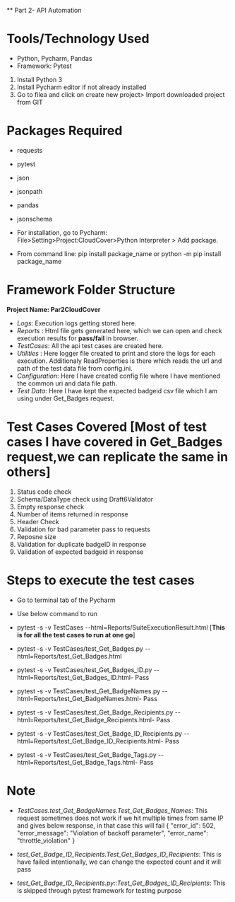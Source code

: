 ** Part 2- API Automation

# Tools/Technology Used
- Python, Pycharm, Pandas
- Framework: Pytest

1. Install Python 3
2. Install Pycharm editor if not already installed
3. Go to filea and click on create new project> Import downloaded project from GIT

#  Packages Required
- requests
- pytest
- json
- jsonpath
- pandas
- jsonschema

- For installation, go to Pycharm: File>Setting>Project:CloudCover>Python Interpreter > Add package.
- From command line: pip install package_name or python -m pip install package_name

#  Framework Folder Structure
__Project Name: Par2CloudCover__
- *Logs*: Execution logs getting stored here.
- *Reports* : Html file gets generated here, which we can open and check execution results for __pass/fail__ in browser.
- *TestCases*: All the api test cases are created here.
- *Utilities* : Here logger file created to print and store the logs for each execution. Additionaly ReadProperties is there which reads the url and path of the test data file from config.ini.
- *Configuration*: Here I have created config file where I have mentioned the common uri and data file path.
- *Test Data*: Here I have kept the expected badgeid csv file which I am using under Get_Badges request.


# Test Cases Covered [Most of test cases I have covered in Get_Badges request,we can replicate the same in others]
1. Status code check
2. Schema/DataType check using Draft6Validator
3. Empty response check
4. Number of items returned in response
5. Header Check 
6. Validation for bad parameter pass to requests
7. Reposne size
8. Validation for duplicate badgeID in response
9. Validation of expected badgeid in response

#  Steps to execute the test cases
- Go to terminal tab of the Pycharm
- Use below command to run

- pytest -s -v TestCases --html=Reports/SuiteExecutionResult.html [__This is for all the test cases to run at one go__]
- pytest -s -v TestCases/test_Get_Badges.py --html=Reports/test_Get_Badges.html
- pytest -s -v TestCases/test_Get_Badges_ID.py --html=Reports/test_Get_Badges_ID.html- Pass
- pytest -s -v TestCases/test_Get_BadgeNames.py --html=Reports/test_Get_BadgeNames.html- Pass
- pytest -s -v TestCases/test_Get_Badge_Recipients.py --html=Reports/test_Get_Badge_Recipients.html- Pass
- pytest -s -v TestCases/test_Get_Badge_ID_Recipients.py --html=Reports/test_Get_Badge_ID_Recipients.html- Pass
- pytest -s -v TestCases/test_Get_Badge_Tags.py --html=Reports/test_Get_Badge_Tags.html- Pass

# Note
- *TestCases.test_Get_BadgeNames.Test_Get_Badges_Names*: This request sometimes does not work if we hit multiple times from same IP and gives below response, in that case this will fail
{
    "error_id": 502,
    "error_message": "Violation of backoff parameter",
    "error_name": "throttle_violation"
}

- *test_Get_Badge_ID_Recipients.Test_Get_Badges_ID_Recipients*: This is have failed intentionally, we can change the expected count and it will pass
- *test_Get_Badge_ID_Recipients.py::Test_Get_Badges_ID_Recipients*: This is skipped through pytest framework for testing purpose 
